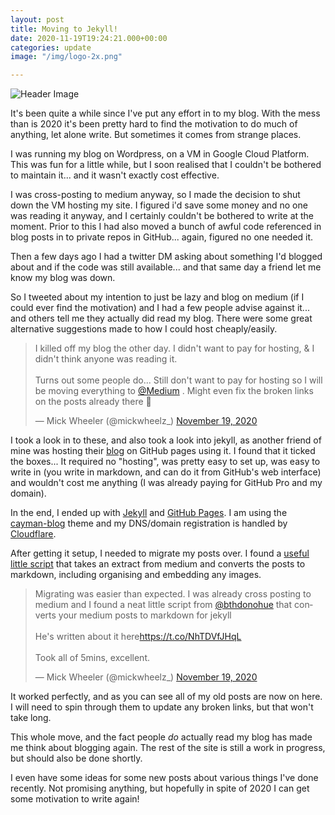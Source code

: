 ```yaml
---
layout: post
title: Moving to Jekyll!
date: 2020-11-19T19:24:21.000+00:00
categories: update
image: "/img/logo-2x.png"

---
```

![Header Image](/img/logo-2x.png)

It's been quite a while since I've put any effort in to my blog. With the mess than is 2020 it's been pretty hard to find the motivation to do much of anything, let alone write. But sometimes it comes from strange places.

I was running my blog on Wordpress, on a VM in Google Cloud Platform. This was fun for a little while, but I soon realised that I couldn't be bothered to maintain it... and it wasn't exactly cost effective.

I was cross-posting to medium anyway, so I made the decision to shut down the VM hosting my site. I figured i'd save some money and no one was reading it anyway, and I certainly couldn't be bothered to write at the moment. Prior to this I had also moved a bunch of awful code referenced in blog posts in to private repos in GitHub... again, figured no one needed it.

Then a few days ago I had a twitter DM asking about something I'd blogged about and if the code was still available... and that same day a friend let me know my blog was down.

So I tweeted about my intention to just be lazy and blog on medium (if I could ever find the motivation) and I had a few people advise against it... and others tell me they actually did read my blog. There were some great alternative suggestions made to how I could host cheaply/easily.

<blockquote class="twitter-tweet"><p lang="en" dir="ltr">I killed off my blog the other day. I didn't want to pay for hosting, & I didn't think anyone was reading it.<br><br>Turns out some people do... Still don't want to pay for hosting so I will be moving everything to <a href="https://twitter.com/Medium?ref_src=twsrc%5Etfw">@Medium</a> . Might even fix the broken links on the posts already there 🤣</p>— Mick Wheeler (@mickwheelz_) <a href="https://twitter.com/mickwheelz_/status/1329430646113099778?ref_src=twsrc%5Etfw">November 19, 2020</a></blockquote> <script async src="https://platform.twitter.com/widgets.js" charset="utf-8"></script>

I took a look in to these, and also took a look into jekyll, as another friend of mine was hosting their [blog](https://www.blog.dsb.dev/) on GitHub pages using it. I found that it ticked the boxes... It required no "hosting", was pretty easy to set up, was easy to write in (you write in markdown, and can do it from GitHub's web interface) and wouldn't cost me anything (I was already paying for GitHub Pro and my domain).

In the end, I ended up with [Jekyll](https://jekyllrb.com/docs/github-pages/) and [GitHub Pages](https://pages.github.com/). I am using the [cayman-blog](https://github.com/lorepirri/cayman-blog) theme and my DNS/domain registration is handled by [Cloudflare](https://www.cloudflare.com/products/registrar/).

After getting it setup, I needed to migrate my posts over. I found a [useful little script](https://bthdonohue.com/2018/11/18/medium-to-jekyll-conversion-tool.html) that takes an extract from medium and converts the posts to markdown, including organising and embedding any images.

<blockquote class="twitter-tweet"><p lang="en" dir="ltr">Migrating was easier than expected. I was already cross posting to medium and I found a neat little script from <a href="https://twitter.com/bthdonohue?ref_src=twsrc%5Etfw">@bthdonohue</a> that converts your medium posts to markdown for jekyll<br><br>He's written about it here<a href="https://t.co/NhTDVfJHqL">https://t.co/NhTDVfJHqL</a><br><br>Took all of 5mins, excellent.</p>— Mick Wheeler (@mickwheelz_) <a href="https://twitter.com/mickwheelz_/status/1329542713163853830?ref_src=twsrc%5Etfw">November 19, 2020</a></blockquote> <script async src="https://platform.twitter.com/widgets.js" charset="utf-8"></script>

It worked perfectly, and as you can see all of my old posts are now on here. I will need to spin through them to update any broken links, but that won't take long.

This whole move, and the fact people _do_ actually read my blog has made me think about blogging again. The rest of the site is still a work in progress, but should also be done shortly.

I even have some ideas for some new posts about various things I've done recently. Not promising anything, but hopefully in spite of 2020 I can get some motivation to write again!